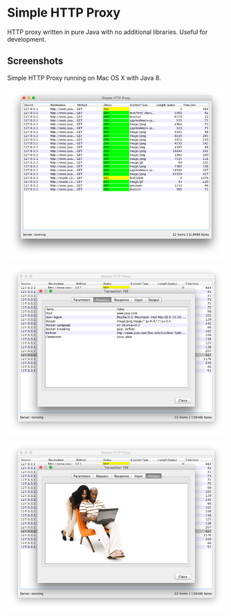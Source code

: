 Simple HTTP Proxy
=================

HTTP proxy written in pure Java with no additional libraries. Useful for development.

Screenshots
-----------

Simple HTTP Proxy running on Mac OS X with Java 8.

![ScreenShot](/etc/ss-1.png)

![ScreenShot](/etc/ss-2.png)

![ScreenShot](/etc/ss-3.png)
